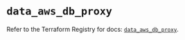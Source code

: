 # `data_aws_db_proxy`

Refer to the Terraform Registry for docs: [`data_aws_db_proxy`](https://registry.terraform.io/providers/hashicorp/aws/6.8.0/docs/data-sources/db_proxy).
